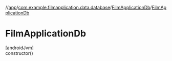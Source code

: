 //[app](../../../index.md)/[com.example.filmapplication.data.database](../index.md)/[FilmApplicationDb](index.md)/[FilmApplicationDb](-film-application-db.md)

# FilmApplicationDb

[androidJvm]\
constructor()
